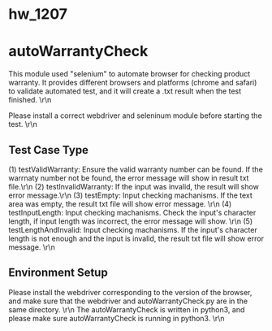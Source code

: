 # hw_1207
# autoWarrantyCheck #
This module used "selenium" to automate browser for checking product warranty. It provides different browsers and platforms (chrome and safari) to validate automated test, and it will create a .txt result when the test finished. \r\n

Please install a correct webdriver and seleninum module before starting the test. \r\n

## Test Case Type ##
(1) testValidWarranty: Ensure the valid warranty number can be found. If the warrnaty number not be found, the error message will show in result txt file.\r\n
(2) testInvalidWarranty: If the input was invalid, the result will show error message.\r\n
(3) testEmpty: Input checking machanisms. If the text area was empty, the result txt file will show error message. \r\n
(4) testInputLength: Input checking machanisms. Check the input's character length, if input length was incorrect, the error message will show. \r\n
(5) testLengthAndInvalid: Input checking machanisms. If the input's character length is not enough and the input is invalid, the result txt file will show error message. \r\n

## Environment Setup ##
Please install the webdriver corresponding to the version of the browser, and make sure that the webdriver and autoWarrantyCheck.py are in the same directory. \r\n
The autoWarrantyCheck is written in python3, and please make sure autoWarrantyCheck is running in python3.  \r\n
